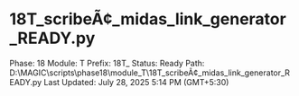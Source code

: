 # 18T_scribeÃ¢_midas_link_generator_READY.py

Phase: 18
Module: T
Prefix: 18T_
Status: Ready
Path: D:\MAGIC\scripts\phase18\module_T\18T_scribeÃ¢_midas_link_generator_READY.py
Last Updated: July 28, 2025 5:14 PM (GMT+5:30)